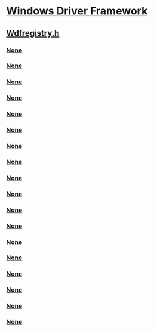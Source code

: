 # [Windows Driver Framework](../_wdf/index.md)
## [Wdfregistry.h](index.md)
### [None](../wdfregistry/nf-wdfregistry-wdfregistryassignmemory.md)
### [None](../wdfregistry/nf-wdfregistry-wdfregistryassignmultistring.md)
### [None](../wdfregistry/nf-wdfregistry-wdfregistryassignstring.md)
### [None](../wdfregistry/nf-wdfregistry-wdfregistryassignulong.md)
### [None](../wdfregistry/nf-wdfregistry-wdfregistryassignunicodestring.md)
### [None](../wdfregistry/nf-wdfregistry-wdfregistryassignvalue.md)
### [None](../wdfregistry/nf-wdfregistry-wdfregistryclose.md)
### [None](../wdfregistry/nf-wdfregistry-wdfregistrycreatekey.md)
### [None](../wdfregistry/nf-wdfregistry-wdfregistryopenkey.md)
### [None](../wdfregistry/nf-wdfregistry-wdfregistryquerymemory.md)
### [None](../wdfregistry/nf-wdfregistry-wdfregistryquerymultistring.md)
### [None](../wdfregistry/nf-wdfregistry-wdfregistryquerystring.md)
### [None](../wdfregistry/nf-wdfregistry-wdfregistryqueryulong.md)
### [None](../wdfregistry/nf-wdfregistry-wdfregistryqueryunicodestring.md)
### [None](../wdfregistry/nf-wdfregistry-wdfregistryqueryvalue.md)
### [None](../wdfregistry/nf-wdfregistry-wdfregistryremovekey.md)
### [None](../wdfregistry/nf-wdfregistry-wdfregistryremovevalue.md)
### [None](../wdfregistry/nf-wdfregistry-wdfregistrywdmgethandle.md)
